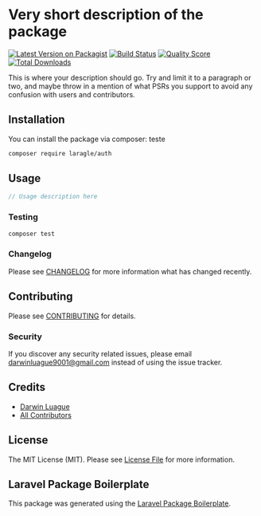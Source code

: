 # Very short description of the package

[![Latest Version on Packagist](https://img.shields.io/packagist/v/laragle/auth.svg?style=flat-square)](https://packagist.org/packages/laragle/auth)
[![Build Status](https://img.shields.io/travis/laragle/auth/master.svg?style=flat-square)](https://travis-ci.org/laragle/auth)
[![Quality Score](https://img.shields.io/scrutinizer/g/laragle/auth.svg?style=flat-square)](https://scrutinizer-ci.com/g/laragle/auth)
[![Total Downloads](https://img.shields.io/packagist/dt/laragle/auth.svg?style=flat-square)](https://packagist.org/packages/laragle/auth)

This is where your description should go. Try and limit it to a paragraph or two, and maybe throw in a mention of what PSRs you support to avoid any confusion with users and contributors.

## Installation

You can install the package via composer: teste

```bash
composer require laragle/auth
```

## Usage

``` php
// Usage description here
```

### Testing

``` bash
composer test
```

### Changelog

Please see [CHANGELOG](CHANGELOG.md) for more information what has changed recently.

## Contributing

Please see [CONTRIBUTING](CONTRIBUTING.md) for details.

### Security

If you discover any security related issues, please email darwinluague9001@gmail.com instead of using the issue tracker.

## Credits

- [Darwin Luague](https://github.com/laragle)
- [All Contributors](../../contributors)

## License

The MIT License (MIT). Please see [License File](LICENSE.md) for more information.

## Laravel Package Boilerplate

This package was generated using the [Laravel Package Boilerplate](https://laravelpackageboilerplate.com).